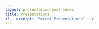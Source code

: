 ```yaml
---
layout: presentation-post-index
title: Presentations
<!-- excerpt: "Recent Presentations" -->
---
```

